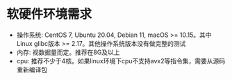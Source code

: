 # 软硬件环境需求

* 操作系统: CentOS 7, Ubuntu 20.04, Debian 11, macOS >= 10.15。其中Linux glibc版本 >= 2.17。其他操作系统版本没有做完整的测试
* 内存: 视数据量而定。推荐在8G及以上
* cpu: 推荐不少于4核。如果linux环境下cpu不支持avx2等指令集，需要从源码重新编译包